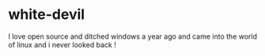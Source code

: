 # white-devil
I love open source and ditched windows a year ago and came into the world of linux and i never looked back !
